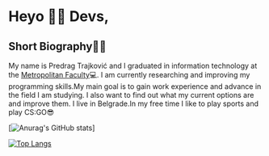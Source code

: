 # Heyo 👋🏽 Devs,

## Short Biography👦🏽
My name is Predrag Trajković and I graduated in information technology at the [Metropolitan Faculty](https://www.metropolitan.ac.rs/)💻.
I am currently researching and improving my programming skills.My main goal is to gain work experience and advance in the field I am studying. 
I also want to find out what my current options are and improve them.
I live in Belgrade.In my free time I like to play sports and play CS:GO😎


[![Anurag's GitHub stats](https://github-readme-stats.vercel.app/api?username=PredragTrajkovic3012)]

[![Top Langs](https://github-readme-stats.vercel.app/api/top-langs/?username=PredragTrajkovic3012&layout=compact)](https://github.com/anuraghazra/github-readme-stats)
